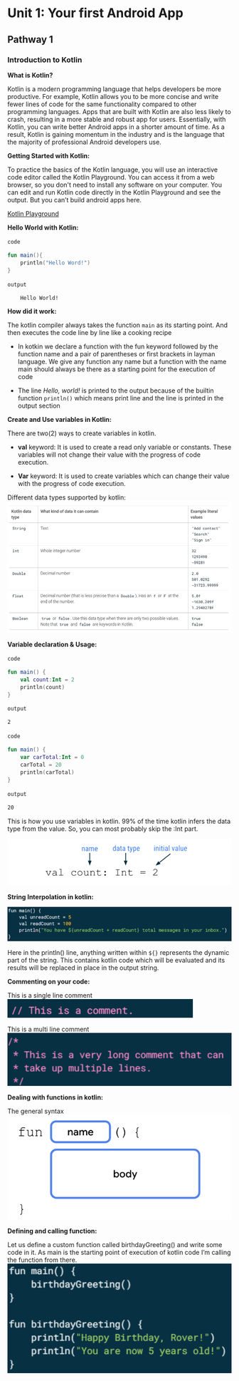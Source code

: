 # Unit 1: Your first Android App

## Pathway 1

### Introduction to Kotlin

**What is Kotlin?**

Kotlin is a modern programming language that helps developers be more productive. For example, Kotlin allows you to be more concise and write fewer lines of code for the same functionality compared to other programming languages. Apps that are built with Kotlin are also less likely to crash, resulting in a more stable and robust app for users. Essentially, with Kotlin, you can write better Android apps in a shorter amount of time. As a result, Kotlin is gaining momentum in the industry and is the language that the majority of professional Android developers use.

**Getting Started with Kotlin:**

To practice the basics of the Kotlin language, you will use an interactive code editor called the Kotlin Playground. You can access it from a web browser, so you don't need to install any software on your computer. You can edit and run Kotlin code directly in the Kotlin Playground and see the output. But you can’t build android apps here.

[Kotlin Playground](https://developer.android.com/training/kotlinplayground)

**Hello World with Kotlin:**

`code`

```kotlin
fun main(){
    println("Hello Word!")
}
```

`output`

```sh
    Hello World!
```

**How did it work:**

The kotlin compiler always takes the function `main` as its starting point. And then executes the code line by line like a cooking recipe

- In kotkin we declare a function with the fun keyword followed by the function name and a pair of parentheses or first brackets in layman language. We give any function any name but a function with the name main should always be there as a starting point for the execution of code

- The line _Hello, world!_ is printed to the output because of the builtin function `println()` which means print line and the line is printed in the output section

**Create and Use variables in Kotlin:**

There are two(2) ways to create variables in kotlin.

- **val** keyword: It is used to create a read only variable or constants. These variables will not change their value with the progress of code execution.

- **Var** keyword: It is used to create variables which can change their value with the progress of code execution.

Different data types supported by kotlin:
![Different data types supported by kotlin](./KotlinDataTypes.png)

**Variable declaration & Usage:**

`code`

```kotlin
fun main() {
    val count:Int = 2
    println(count)
}
```

`output`

```sh
2
```

`code`

```kotlin
fun main() {
    var carTotal:Int = 0
    carTotal = 20
    println(carTotal)
}
```

`output`

```sh
20
```

This is how you use variables in kotlin. 99% of the time kotlin infers the data type from the value. So, you can most probably skip the :Int part.

![Syntax of variable declaration in kotlin](./variableDecalrationSyntax.png)

**String Interpolation in kotlin:**

![String interpolation in kotlin](./StringInterpolation.png)

Here in the println() line, anything written within `${}` represents the dynamic part of the string.
This contains kotlin code which will be evaluated and its results will be replaced in place in the output string.

**Commenting on your code:**

This is a single line comment
![Single Line Comment](./singlelineComment.png)

This is a multi line comment
![Multi Line Comment](./MultilineComment.png)

**Dealing with functions in kotlin:**

The general syntax
![Function Sytax](./Function.png)

**Defining and calling function:**

Let us define a custom function called birthdayGreeting() and write some code in it. As main is the starting point of execution of kotlin code I’m calling the function from there.
![Calling a function](./CallingaFunction.png)
